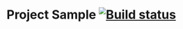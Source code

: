 # Project Sample [![Build status](https://ci.appveyor.com/api/projects/status/p768psrq6bd9v6gs?svg=true)](https://ci.appveyor.com/project/EGrape99/changedeliverydate)
